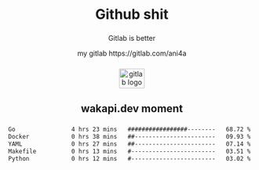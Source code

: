 <h1 align="center">Github shit</h1>

###

<p align="center">Gitlab is better</p>

<p align="center">my gitlab https://gitlab.com/ani4a</p>

###

<div align="center">
  <img src="https://cdn.jsdelivr.net/gh/devicons/devicon/icons/gitlab/gitlab-original.svg" height="40" width="52" alt="gitlab logo"  />
</div>

###

<h2 align="center">wakapi.dev moment</h2>

###

<!--START_SECTION:waka-->

```txt
Go                4 hrs 23 mins   #################--------   68.72 %
Docker            0 hrs 38 mins   ##-----------------------   09.93 %
YAML              0 hrs 27 mins   ##-----------------------   07.14 %
Makefile          0 hrs 13 mins   #------------------------   03.51 %
Python            0 hrs 12 mins   #------------------------   03.02 %
```

<!--END_SECTION:waka-->

###
